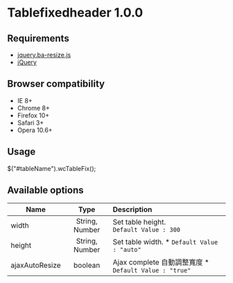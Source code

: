 Tablefixedheader 1.0.0
===========

## Requirements

  * [jquery.ba-resize.js](https://raw.githubusercontent.com/cowboy/jquery-resize/v1.1/jquery.ba-resize.js)
  * [jQuery](http://jquery.com/)

## Browser compatibility

  * IE 8+
  * Chrome 8+
  * Firefox 10+
  * Safari 3+
  * Opera 10.6+

## Usage

  $("#tableName").wcTableFix();
  
## Available options

| Name           | Type           | Description  |
| -------------  |:--------------:| :------------|
| width          | String, Number |Set table height. <br/> `Default Value : 300` |
| height         | String, Number |Set table width. * `Default Value : "auto"`|
| ajaxAutoResize | boolean        |Ajax complete 自動調整寬度 * `Default Value : "true"`|

